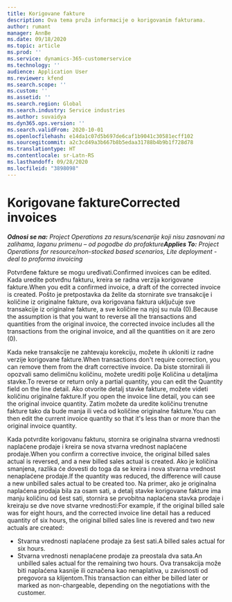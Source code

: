 ```yaml
---
title: Korigovane fakture
description: Ova tema pruža informacije o korigovanim fakturama.
author: rumant
manager: AnnBe
ms.date: 09/18/2020
ms.topic: article
ms.prod: ''
ms.service: dynamics-365-customerservice
ms.technology: ''
audience: Application User
ms.reviewer: kfend
ms.search.scope: ''
ms.custom: ''
ms.assetid: ''
ms.search.region: Global
ms.search.industry: Service industries
ms.author: suvaidya
ms.dyn365.ops.version: ''
ms.search.validFrom: 2020-10-01
ms.openlocfilehash: e14da1c07d5b697de6caf1b9041c30581ecff102
ms.sourcegitcommit: a2c3cd49a3b667b8b5edaa31788b4b9b1f728d78
ms.translationtype: HT
ms.contentlocale: sr-Latn-RS
ms.lasthandoff: 09/28/2020
ms.locfileid: "3898098"
---
```

# <a name="corrected-invoices"></a><span data-ttu-id="32291-103">Korigovane fakture</span><span class="sxs-lookup"><span data-stu-id="32291-103">Corrected invoices</span></span>

<span data-ttu-id="32291-104">_**Odnosi se na:** Project Operations za resurs/scenarije koji nisu zasnovani na zalihama, laganu primenu – od pogodbe do profakture_</span><span class="sxs-lookup"><span data-stu-id="32291-104">_**Applies To:** Project Operations for resource/non-stocked based scenarios, Lite deployment - deal to proforma invoicing_</span></span>

<span data-ttu-id="32291-105">Potvrđene fakture se mogu uređivati.</span><span class="sxs-lookup"><span data-stu-id="32291-105">Confirmed invoices can be edited.</span></span> <span data-ttu-id="32291-106">Kada uredite potvrđnu fakturu, kreira se radna verzija korigovane fakture.</span><span class="sxs-lookup"><span data-stu-id="32291-106">When you edit a confirmed invoice, a draft of the corrected invoice is created.</span></span> <span data-ttu-id="32291-107">Pošto je pretpostavka da želite da stornirate sve transakcije i količine iz originalne fakture, ova korigovana faktura uključuje sve transakcije iz originalne fakture, a sve količine na njoj su nula (0).</span><span class="sxs-lookup"><span data-stu-id="32291-107">Because the assumption is that you want to reverse all the transactions and quantities from the original invoice, the corrected invoice includes all the transactions from the original invoice, and all the quantities on it are zero (0).</span></span>

<span data-ttu-id="32291-108">Kada neke transakcije ne zahtevaju korekciju, možete ih ukloniti iz radne verzije korigovane fakture.</span><span class="sxs-lookup"><span data-stu-id="32291-108">When transactions don't require correction, you can remove them from the draft corrective invoice.</span></span> <span data-ttu-id="32291-109">Da biste stornirali ili opozvali samo delimičnu količinu, možete urediti polje Količina u detaljima stavke.</span><span class="sxs-lookup"><span data-stu-id="32291-109">To reverse or return only a partial quantity, you can edit the Quantity field on the line detail.</span></span> <span data-ttu-id="32291-110">Ako otvorite detalj stavke fakture, možete videti količinu originalne fakture.</span><span class="sxs-lookup"><span data-stu-id="32291-110">If you open the invoice line detail, you can see the original invoice quantity.</span></span> <span data-ttu-id="32291-111">Zatim možete da uredite količinu trenutne fakture tako da bude manja ili veća od količine originalne fakture.</span><span class="sxs-lookup"><span data-stu-id="32291-111">You can then edit the current invoice quantity so that it's less than or more than the original invoice quantity.</span></span>

<span data-ttu-id="32291-112">Kada potvrdite korigovanu fakturu, stornira se originalna stvarna vrednosti naplaćene prodaje i kreira se nova stvarna vrednost naplaćene prodaje.</span><span class="sxs-lookup"><span data-stu-id="32291-112">When you confirm a corrective invoice, the original billed sales actual is reversed, and a new billed sales actual is created.</span></span> <span data-ttu-id="32291-113">Ako je količina smanjena, razlika će dovesti do toga da se kreira i nova stvarna vrednost nenaplaćene prodaje.</span><span class="sxs-lookup"><span data-stu-id="32291-113">If the quantity was reduced, the difference will cause a new unbilled sales actual to be created too.</span></span> <span data-ttu-id="32291-114">Na primer, ako je originalna naplaćena prodaja bila za osam sati, a detalj stavke korigovane fakture ima manju količinu od šest sati, stornira se prvobitna naplaćena stavka prodaje i kreiraju se dve nove stvarne vrednosti:</span><span class="sxs-lookup"><span data-stu-id="32291-114">For example, if the original billed sale was for eight hours, and the corrected invoice line detail has a reduced quantity of six hours, the original billed sales line is revered and two new actuals are created:</span></span>

- <span data-ttu-id="32291-115">Stvarna vrednosti naplaćene prodaje za šest sati.</span><span class="sxs-lookup"><span data-stu-id="32291-115">A billed sales actual for six hours.</span></span>
- <span data-ttu-id="32291-116">Stvarna vrednosti nenaplaćene prodaje za preostala dva sata.</span><span class="sxs-lookup"><span data-stu-id="32291-116">An unbilled sales actual for the remaining two hours.</span></span> <span data-ttu-id="32291-117">Ova transakcija može biti naplaćena kasnije ili označena kao nenaplativa, u zavisnosti od pregovora sa klijentom.</span><span class="sxs-lookup"><span data-stu-id="32291-117">This transaction can either be billed later or marked as non-chargeable, depending on the negotiations with the customer.</span></span>
